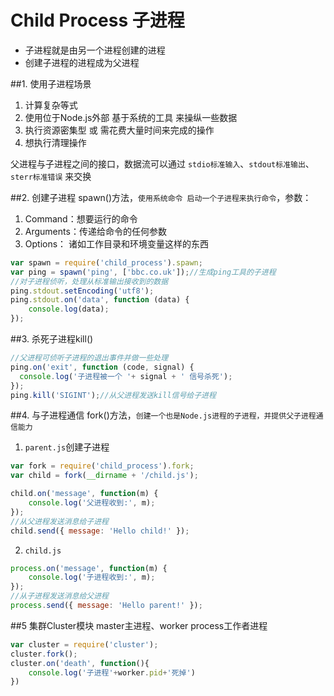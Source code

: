 # Child Process 子进程
* 子进程就是由另一个进程创建的进程
* 创建子进程的进程成为父进程

##1. 使用子进程场景
1. 计算复杂等式
2. 使用位于Node.js外部 基于系统的工具 来操纵一些数据
3. 执行资源密集型 或 需花费大量时间来完成的操作
4. 想执行清理操作

父进程与子进程之间的接口，数据流可以通过 `stdio标准输入`、`stdout标准输出`、`sterr标准错误` 来交换

##2. 创建子进程
spawn()方法，`使用系统命令 启动一个子进程来执行命令`，参数：
1. Command：想要运行的命令
2. Arguments：传递给命令的任何参数
3. Options： 诸如工作目录和环境变量这样的东西

```javascript
var spawn = require('child_process').spawn;
var ping = spawn('ping', ['bbc.co.uk']);//生成ping工具的子进程
//对子进程侦听，处理从标准输出接收到的数据
ping.stdout.setEncoding('utf8');
ping.stdout.on('data', function (data) {
	console.log(data);
});
```

##3. 杀死子进程kill()

```javascript
//父进程可侦听子进程的退出事件并做一些处理
ping.on('exit', function (code, signal) {
  console.log('子进程被一个 '+ signal + ' 信号杀死');
});
ping.kill('SIGINT');//从父进程发送kill信号给子进程
```

##4. 与子进程通信
fork()方法，`创建一个也是Node.js进程的子进程，并提供父子进程通信能力`
1. `parent.js`创建子进程

```javascript
var fork = require('child_process').fork;
var child = fork(__dirname + '/child.js');

child.on('message', function(m) {
	console.log('父进程收到:', m);
});
//从父进程发送消息给子进程
child.send({ message: 'Hello child!' });
```
2. `child.js`

```javascript
process.on('message', function(m) {
	console.log('子进程收到:', m);
});
//从子进程发送消息给父进程
process.send({ message: 'Hello parent!' });
```
##5 集群Cluster模块
master主进程、worker process工作者进程

```javascript
var cluster = require('cluster');
cluster.fork();
cluster.on('death', function(){
	console.log('子进程'+worker.pid+'死掉')
})
```
